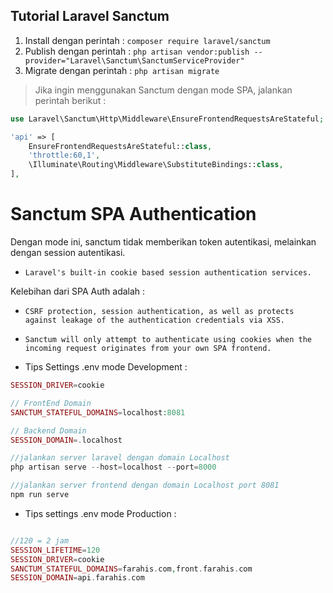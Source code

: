 ## Tutorial Laravel Sanctum 

1. Install dengan perintah : `composer require laravel/sanctum`
2. Publish dengan perintah : `php artisan vendor:publish --provider="Laravel\Sanctum\SanctumServiceProvider"`
3. Migrate dengan perintah : `php artisan migrate`

> Jika ingin menggunakan Sanctum dengan mode SPA, jalankan perintah berikut :

```php
use Laravel\Sanctum\Http\Middleware\EnsureFrontendRequestsAreStateful;

'api' => [
    EnsureFrontendRequestsAreStateful::class,
    'throttle:60,1',
    \Illuminate\Routing\Middleware\SubstituteBindings::class,
],
```

# Sanctum SPA Authentication 

Dengan mode ini, sanctum tidak memberikan token autentikasi, melainkan dengan session autentikasi. 

- `Laravel's built-in cookie based session authentication services.`

Kelebihan dari SPA Auth adalah : 

- `CSRF protection, session authentication, as well as protects against leakage of the authentication credentials via XSS.`

- `Sanctum will only attempt to authenticate using cookies when the incoming request originates from your own SPA frontend.`

- Tips Settings .env mode Development :

```php
SESSION_DRIVER=cookie

// FrontEnd Domain
SANCTUM_STATEFUL_DOMAINS=localhost:8081

// Backend Domain
SESSION_DOMAIN=.localhost

//jalankan server laravel dengan domain Localhost
php artisan serve --host=localhost --port=8000

//jalankan server frontend dengan domain Localhost port 8081
npm run serve
```

- Tips settings .env mode Production :

```php

//120 = 2 jam
SESSION_LIFETIME=120 
SESSION_DRIVER=cookie
SANCTUM_STATEFUL_DOMAINS=farahis.com,front.farahis.com
SESSION_DOMAIN=api.farahis.com


